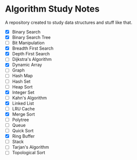 # Algorithm Study Notes

A repository created to study data structures and stuff like that.

- [x] Binary Search
- [x] Binary Search Tree
- [ ] Bit Manipulation
- [x] Breadth First Search
- [x] Depth First Search
- [ ] Dijkstra's Algorithm
- [x] Dynamic Array
- [ ] Graph
- [ ] Hash Map
- [ ] Hash Set
- [ ] Heap Sort
- [x] Integer Set
- [ ] Kahn's Algorithm
- [x] Linked List
- [ ] LRU Cache
- [x] Merge Sort
- [ ] Polytree
- [ ] Queue
- [ ] Quick Sort
- [x] Ring Buffer
- [ ] Stack
- [ ] Tarjan's Algorithm
- [ ] Topological Sort